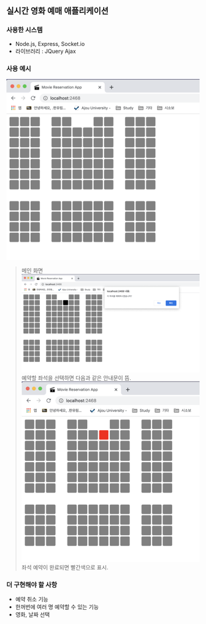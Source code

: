 실시간 영화 예매 애플리케이션
---
### 사용한 시스템
* Node.js, Express, Socket.io
* 라이브러리 : JQuery Ajax

### 사용 예시
![main](./image/main.png)
> 메인 화면
![select](./image/select.png)
> 예약할 좌석을 선택하면 다음과 같은 안내문이 뜸.
![reservation](./image/reservation.png)
> 좌석 예약이 완료되면 빨간색으로 표시.

### 더 구현해야 할 사항
* 예약 취소 기능
* 한꺼번에 여러 명 예약할 수 있는 기능
* 영화, 날짜 선택